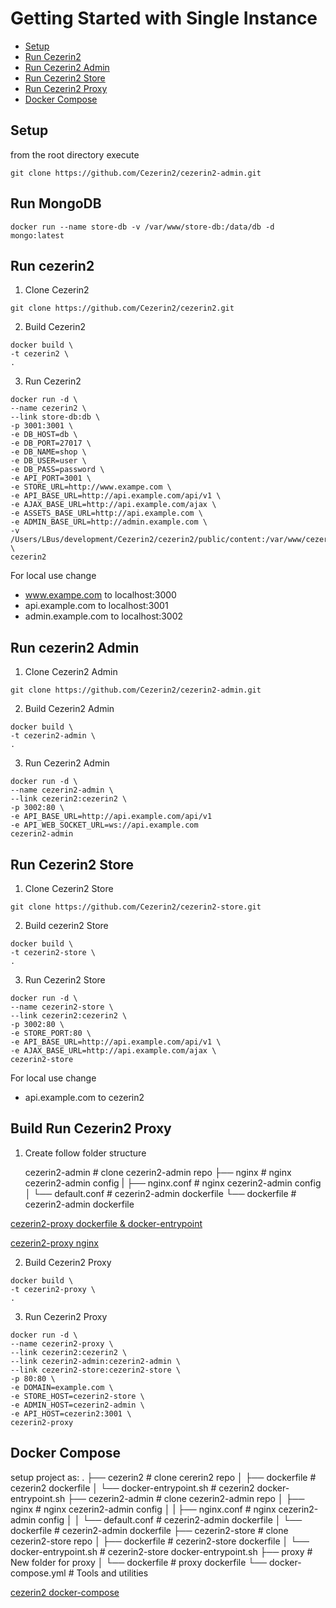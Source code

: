 # Getting Started with Single Instance

* [Setup](#setup)
* [Run Cezerin2](#run-cezerin2)
* [Run Cezerin2 Admin](#run-cezerin2-admin)
* [Run Cezerin2 Store](#run-cezerin2-store)
* [Run Cezerin2 Proxy](#run-cezerin2-proxy)
* [Docker Compose](#docker-compose)

## Setup

from the root directory execute

    git clone https://github.com/Cezerin2/cezerin2-admin.git

## Run MongoDB

```shell
docker run --name store-db -v /var/www/store-db:/data/db -d mongo:latest
```


## Run cezerin2

1. Clone Cezerin2

```shell
git clone https://github.com/Cezerin2/cezerin2.git
```

2. Build Cezerin2

```shell
docker build \
-t cezerin2 \
.
```

3. Run Cezerin2

```shell
docker run -d \
--name cezerin2 \
--link store-db:db \
-p 3001:3001 \
-e DB_HOST=db \
-e DB_PORT=27017 \
-e DB_NAME=shop \
-e DB_USER=user \
-e DB_PASS=password \
-e API_PORT=3001 \
-e STORE_URL=http://www.exampe.com \
-e API_BASE_URL=http://api.example.com/api/v1 \
-e AJAX_BASE_URL=http://api.example.com/ajax \
-e ASSETS_BASE_URL=http://api.example.com \
-e ADMIN_BASE_URL=http://admin.example.com \
-v /Users/LBus/development/Cezerin2/cezerin2/public/content:/var/www/cezerin2/public/content \
cezerin2
```

For local use change
 - www.exampe.com to localhost:3000
 - api.example.com to localhost:3001
 - admin.example.com to localhost:3002


## Run cezerin2 Admin

1. Clone Cezerin2 Admin

```shell
git clone https://github.com/Cezerin2/cezerin2-admin.git
```

2. Build Cezerin2 Admin

```shell
docker build \
-t cezerin2-admin \ 
.
```

3. Run Cezerin2 Admin

```shell
docker run -d \
--name cezerin2-admin \
--link cezerin2:cezerin2 \
-p 3002:80 \
-e API_BASE_URL=http://api.example.com/api/v1
-e API_WEB_SOCKET_URL=ws://api.example.com
cezerin2-admin
```

## Run Cezerin2 Store

1. Clone Cezerin2 Store

```shell
git clone https://github.com/Cezerin2/cezerin2-store.git
```

2. Build cezerin2 Store

```shell
docker build \
-t cezerin2-store \ 
.
```

3. Run Cezerin2 Store

```shell
docker run -d \
--name cezerin2-store \
--link cezerin2:cezerin2 \
-p 3002:80 \
-e STORE_PORT:80 \
-e API_BASE_URL=http://api.example.com/api/v1 \
-e AJAX_BASE_URL=http://api.example.com/ajax \
cezerin2-store
```

For local use change
 - api.example.com to cezerin2

## Build Run Cezerin2 Proxy

1. Create follow folder structure

    cezerin2-admin                  # clone cezerin2-admin repo
    ├── nginx                       # nginx cezerin2-admin config
    |   ├── nginx.conf              # nginx cezerin2-admin config
    │   └── default.conf            # cezerin2-admin dockerfile
    └── dockerfile                  # cezerin2-admin dockerfile

[cezerin2-proxy dockerfile & docker-entrypoint](./cezerin2-proxy-dockerfile.md)

[cezerin2-proxy nginx](./cezerin2-proxy-nginx.md)

2. Build Cezerin2 Proxy

```shell
docker build \
-t cezerin2-proxy \
.
```

3. Run Cezerin2 Proxy

```shell
docker run -d \
--name cezerin2-proxy \
--link cezerin2:cezerin2 \
--link cezerin2-admin:cezerin2-admin \
--link cezerin2-store:cezerin2-store \
-p 80:80 \
-e DOMAIN=example.com \
-e STORE_HOST=cezerin2-store \
-e ADMIN_HOST=cezerin2-admin \
-e API_HOST=cezerin2:3001 \
cezerin2-proxy
```

## Docker Compose

setup project as:
    .
    ├── cezerin2                        # clone cererin2 repo
    │   ├── dockerfile                  # cezerin2 dockerfile
    │   └── docker-entrypoint.sh        # cezerin2 docker-entrypoint.sh
    ├── cezerin2-admin                  # clone cezerin2-admin repo
    │   ├── nginx                       # nginx cezerin2-admin config
    │   |   ├── nginx.conf              # nginx cezerin2-admin config
    │   │   └── default.conf            # cezerin2-admin dockerfile
    │   └── dockerfile                  # cezerin2-admin dockerfile
    ├── cezerin2-store                  # clone cezerin2-store repo
    │   ├── dockerfile                  # cezerin2-store dockerfile
    │   └── docker-entrypoint.sh        # cezerin2-store docker-entrypoint.sh
    ├── proxy                           # New folder for proxy
    │   └── dockerfile                  # proxy dockerfile
    └── docker-compose.yml              # Tools and utilities


[cezerin2 docker-compose](./cezerin2-docker-compose.md)
